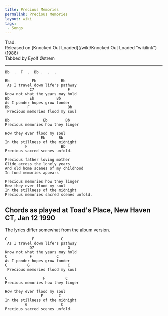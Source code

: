 ```yaml
---
title: Precious Memories
permalink: Precious Memories
layout: wiki
tags:
 - Songs
---
```


Trad.  
Released on [Knocked Out Loaded](/wiki/Knocked Out Loaded "wikilink") (1986)  
Tabbed by Eyolf Østrem

* * * * *

    Bb  .  F  .  Bb .  .  .

    Bb          Eb           Bb
     As I travel down life's pathway
               C7               F
    Know not what the years may hold
    Bb         Eb          Bb
    As I ponder hopes grow fonder
    Bb        F                 Bb
     Precious memories flood my soul

    Bb               Eb        Bb
    Precious memories how they linger

    How they ever flood my soul
                    Eb      Bb
    In the stillness of the midnight
             F               Bb
    Precious sacred scenes unfold.

    Precious father loving mother
    Glide across the lonely years
    And old home scenes of my childhood
    In fond memories appears

    Precious memories how they linger
    How they ever flood my soul
    In the stillness of the midnight
    Precious memories sacred scenes unfold.

<h2 class="songversion">
Chords as played at Toad's Place, New Haven CT, Jan 12 1990

</h2>
The lyrics differ somewhat from the album version.

    C           F            C
     As I travel down life's pathway
               D7               G
    Know not what the years may hold
    C          F           C
    As I ponder hopes grow fonder
    C         G                 C
     Precious memories flood my soul

    C                F         C
    Precious memories how they linger

    How they ever flood my soul
                    F       C
    In the stillness of the midnight
             G               C
    Precious sacred scenes unfold.
